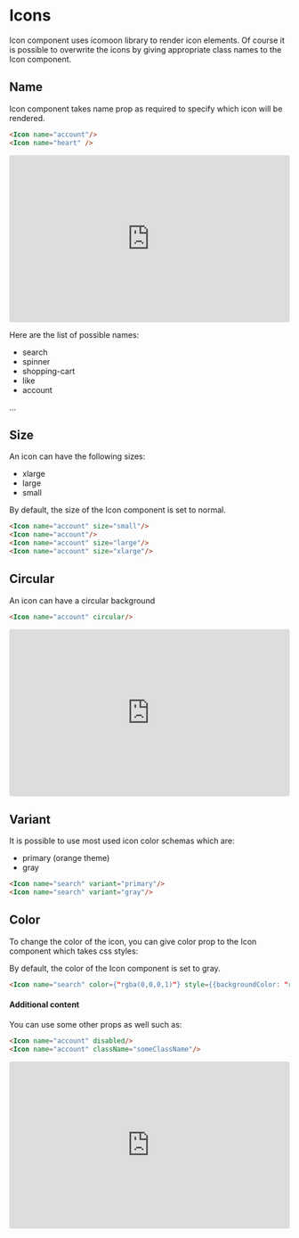 # Icons
Icon component uses icomoon library to render icon elements. Of course it is possible to overwrite the icons by giving appropriate class names to the Icon component.

## Name
Icon component takes name prop as required to specify which icon will be rendered. 

```html
<Icon name="account"/>
<Icon name="heart" />
```

<iframe src="https://codesandbox.io/embed/summer-feather-37cl6?fontsize=14" title="summer-feather-37cl6" allow="geolocation; microphone; camera; midi; vr; accelerometer; gyroscope; payment; ambient-light-sensor; encrypted-media" style="width:100%; height:300px; border:0; border-radius: 4px; overflow:hidden;" sandbox="allow-modals allow-forms allow-popups allow-scripts allow-same-origin"></iframe>

Here are the list of possible names:

- search
- spinner
- shopping-cart
- like
- account

...

## Size
An icon can have the following sizes:
- xlarge
- large
- small

By default, the size of the Icon component is set to normal.

```html
<Icon name="account" size="small"/>
<Icon name="account"/>
<Icon name="account" size="large"/>
<Icon name="account" size="xlarge"/>
```

## Circular
An icon can have a circular background

```html
<Icon name="account" circular/>
```


<iframe src="https://codesandbox.io/embed/delicate-wildflower-lk1i0?fontsize=14" title="delicate-wildflower-lk1i0" allow="geolocation; microphone; camera; midi; vr; accelerometer; gyroscope; payment; ambient-light-sensor; encrypted-media" style="width:100%; height:300px; border:0; border-radius: 4px; overflow:hidden;" sandbox="allow-modals allow-forms allow-popups allow-scripts allow-same-origin"></iframe>

## Variant
It is possible to use most used icon color schemas which are:

- primary (orange theme)
- gray

```html
<Icon name="search" variant="primary"/>
<Icon name="search" variant="gray"/>
```

## Color
To change the color of the icon, you can give color prop to the Icon component which takes css styles:

By default, the color of the Icon component is set to gray.

```html
<Icon name="search" color={"rgba(0,0,0,1)"} style={{backgroundColor: "red"}}/>
```

#### Additional content
You can use some other props as well such as:

```html
<Icon name="account" disabled/>
<Icon name="account" className="someClassName"/>
```

<iframe src="https://codesandbox.io/embed/cranky-dream-imo6l?fontsize=14" title="cranky-dream-imo6l" allow="geolocation; microphone; camera; midi; vr; accelerometer; gyroscope; payment; ambient-light-sensor; encrypted-media" style="width:100%; height:300px; border:0; border-radius: 4px; overflow:hidden;" sandbox="allow-modals allow-forms allow-popups allow-scripts allow-same-origin"></iframe>
